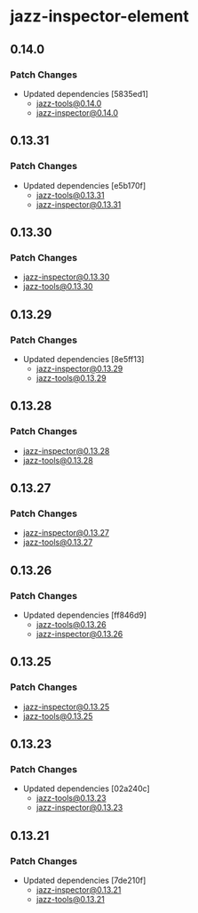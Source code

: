 # jazz-inspector-element

## 0.14.0

### Patch Changes

- Updated dependencies [5835ed1]
  - jazz-tools@0.14.0
  - jazz-inspector@0.14.0

## 0.13.31

### Patch Changes

- Updated dependencies [e5b170f]
  - jazz-tools@0.13.31
  - jazz-inspector@0.13.31

## 0.13.30

### Patch Changes

- jazz-inspector@0.13.30
- jazz-tools@0.13.30

## 0.13.29

### Patch Changes

- Updated dependencies [8e5ff13]
  - jazz-inspector@0.13.29
  - jazz-tools@0.13.29

## 0.13.28

### Patch Changes

- jazz-inspector@0.13.28
- jazz-tools@0.13.28

## 0.13.27

### Patch Changes

- jazz-inspector@0.13.27
- jazz-tools@0.13.27

## 0.13.26

### Patch Changes

- Updated dependencies [ff846d9]
  - jazz-tools@0.13.26
  - jazz-inspector@0.13.26

## 0.13.25

### Patch Changes

- jazz-inspector@0.13.25
- jazz-tools@0.13.25

## 0.13.23

### Patch Changes

- Updated dependencies [02a240c]
  - jazz-tools@0.13.23
  - jazz-inspector@0.13.23

## 0.13.21

### Patch Changes

- Updated dependencies [7de210f]
  - jazz-inspector@0.13.21
  - jazz-tools@0.13.21
